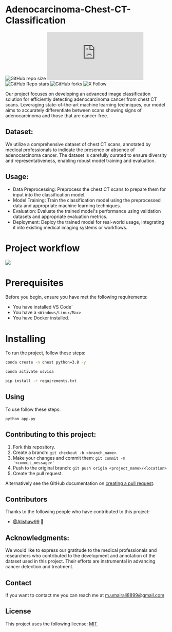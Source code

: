 # Adenocarcinoma-Chest-CT-Classification


![GitHub repo size](https://img.shields.io/github/repo-size/m-umairali/Adenocarcinoma-Chest-CT-Classification)
![GitHub contributors](https://img.shields.io/github/contributors/scottydocs/README-template.md)
![GitHub Repo stars](https://img.shields.io/github/stars/m-umairali/Adenocarcinoma-Chest-CT-Classification)
![GitHub forks](https://img.shields.io/github/forks/m-umairali/Adenocarcinoma-Chest-CT-Classification)
![X Follow](https://img.shields.io/twitter/follow/umair_ali_11?style=social)

Our project focuses on developing an advanced image classification solution for efficiently detecting adenocarcinoma cancer from chest CT scans. Leveraging state-of-the-art machine learning techniques, our model aims to accurately differentiate between scans showing signs of adenocarcinoma and those that are cancer-free.

## Dataset:
We utilize a comprehensive dataset of chest CT scans, annotated by medical professionals to indicate the presence or absence of adenocarcinoma cancer. The dataset is carefully curated to ensure diversity and representativeness, enabling robust model training and evaluation.

## Usage:
- Data Preprocessing: Preprocess the chest CT scans to prepare them for input into the classification model.
- Model Training: Train the classification model using the preprocessed data and appropriate machine learning techniques.
- Evaluation: Evaluate the trained model's performance using validation datasets and appropriate evaluation metrics.
- Deployment: Deploy the trained model for real-world usage, integrating it into existing medical imaging systems or workflows.



# Project workflow

![]([https://github.com/m-umairali/predict-my-usa-visa/blob/main/workflow.jfif](https://github.com/m-umairali/Adenocarcinoma-Chest-CT-Classification/blob/main/diagram.png))

# Prerequisites

Before you begin, ensure you have met the following requirements:

* You have installed VS Code`
* You have a `<Windows/Linux/Mac>`
* You have Docker installed.

# Installing

To run the project, follow these steps:

```bash
conda create -n chest python=3.8 -y
```
```bash
conda activate usvisa
```
```bash
pip install -r requirements.txt
```


## Using

To use follow these steps:

```
python app.py
```


## Contributing to this project:

1. Fork this repository.
2. Create a branch: `git checkout -b <branch_name>`.
3. Make your changes and commit them: `git commit -m '<commit_message>'`
4. Push to the original branch: `git push origin <project_name>/<location>`
5. Create the pull request.

Alternatively see the GitHub documentation on [creating a pull request](https://help.github.com/en/github/collaborating-with-issues-and-pull-requests/creating-a-pull-request).

## Contributors

Thanks to the following people who have contributed to this project:

* [@Alishaw99](https://github.com/Alishaw99) 🐛

## Acknowledgments:
We would like to express our gratitude to the medical professionals and researchers who contributed to the development and annotation of the dataset used in this project. Their efforts are instrumental in advancing cancer detection and treatment.

## Contact

If you want to contact me you can reach me at m.umairali8899@gmail.com

## License

This project uses the following license: [MIT](https://github.com/m-umairali/Adenocarcinoma-Chest-CT-Classification/tree/main#MIT-1-ov-file).

